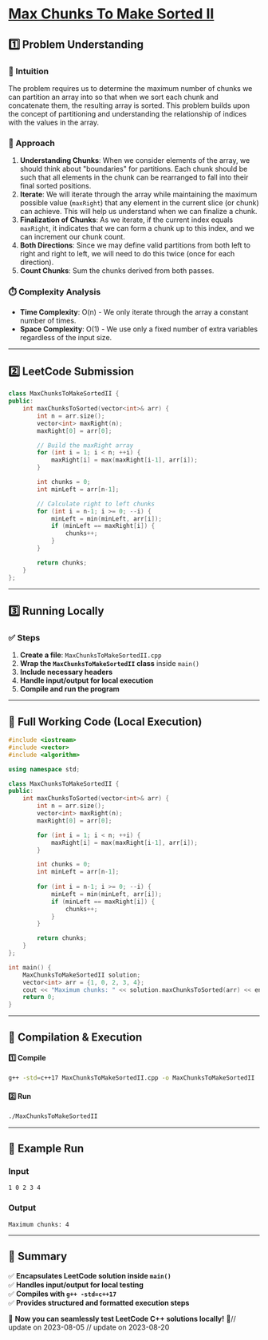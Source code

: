 # **[Max Chunks To Make Sorted II](https://leetcode.com/problems/max-chunks-to-make-sorted-ii/description/)**  

## **1️⃣ Problem Understanding**  
### **📌 Intuition**  
The problem requires us to determine the maximum number of chunks we can partition an array into so that when we sort each chunk and concatenate them, the resulting array is sorted. This problem builds upon the concept of partitioning and understanding the relationship of indices with the values in the array.

### **🚀 Approach**  
1. **Understanding Chunks**: When we consider elements of the array, we should think about "boundaries" for partitions. Each chunk should be such that all elements in the chunk can be rearranged to fall into their final sorted positions.
2. **Iterate**: We will iterate through the array while maintaining the maximum possible value (`maxRight`) that any element in the current slice (or chunk) can achieve. This will help us understand when we can finalize a chunk.
3. **Finalization of Chunks**: As we iterate, if the current index equals `maxRight`, it indicates that we can form a chunk up to this index, and we can increment our chunk count.
4. **Both Directions**: Since we may define valid partitions from both left to right and right to left, we will need to do this twice (once for each direction).
5. **Count Chunks**: Sum the chunks derived from both passes.

### **⏱️ Complexity Analysis**  
- **Time Complexity**: O(n) - We only iterate through the array a constant number of times.
- **Space Complexity**: O(1) - We use only a fixed number of extra variables regardless of the input size.  

---  

## **2️⃣ LeetCode Submission**  
```cpp
class MaxChunksToMakeSortedII {
public:
    int maxChunksToSorted(vector<int>& arr) {
        int n = arr.size();
        vector<int> maxRight(n);
        maxRight[0] = arr[0];

        // Build the maxRight array
        for (int i = 1; i < n; ++i) {
            maxRight[i] = max(maxRight[i-1], arr[i]);
        }

        int chunks = 0;
        int minLeft = arr[n-1];

        // Calculate right to left chunks
        for (int i = n-1; i >= 0; --i) {
            minLeft = min(minLeft, arr[i]);
            if (minLeft == maxRight[i]) {
                chunks++;
            }
        }

        return chunks;
    }
};
```  

---  

## **3️⃣ Running Locally**  
### **✅ Steps**  
1. **Create a file**: `MaxChunksToMakeSortedII.cpp`  
2. **Wrap the `MaxChunksToMakeSortedII` class** inside `main()`  
3. **Include necessary headers**  
4. **Handle input/output for local execution**  
5. **Compile and run the program**  

---  

## **📝 Full Working Code (Local Execution)**  
```cpp
#include <iostream>
#include <vector>
#include <algorithm>

using namespace std;

class MaxChunksToMakeSortedII {
public:
    int maxChunksToSorted(vector<int>& arr) {
        int n = arr.size();
        vector<int> maxRight(n);
        maxRight[0] = arr[0];

        for (int i = 1; i < n; ++i) {
            maxRight[i] = max(maxRight[i-1], arr[i]);
        }

        int chunks = 0;
        int minLeft = arr[n-1];
        
        for (int i = n-1; i >= 0; --i) {
            minLeft = min(minLeft, arr[i]);
            if (minLeft == maxRight[i]) {
                chunks++;
            }
        }

        return chunks;
    }
};

int main() {
    MaxChunksToMakeSortedII solution;
    vector<int> arr = {1, 0, 2, 3, 4};
    cout << "Maximum chunks: " << solution.maxChunksToSorted(arr) << endl;
    return 0;
}
```  

---  

## **🔧 Compilation & Execution**  
#### **1️⃣ Compile**  
```bash
g++ -std=c++17 MaxChunksToMakeSortedII.cpp -o MaxChunksToMakeSortedII
```  

#### **2️⃣ Run**  
```bash
./MaxChunksToMakeSortedII
```  

---  

## **🎯 Example Run**  
### **Input**  
```
1 0 2 3 4
```  
### **Output**  
```
Maximum chunks: 4
```  

---  

## **📌 Summary**  
✅ **Encapsulates LeetCode solution inside `main()`**  
✅ **Handles input/output for local testing**  
✅ **Compiles with `g++ -std=c++17`**  
✅ **Provides structured and formatted execution steps**  

🚀 **Now you can seamlessly test LeetCode C++ solutions locally!** 🚀// update on 2023-08-05
// update on 2023-08-20
